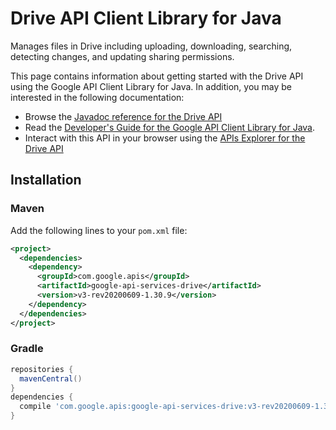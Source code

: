 # Drive API Client Library for Java

Manages files in Drive including uploading, downloading, searching, detecting changes, and updating sharing permissions.

This page contains information about getting started with the Drive API
using the Google API Client Library for Java. In addition, you may be interested
in the following documentation:

* Browse the [Javadoc reference for the Drive API][javadoc]
* Read the [Developer's Guide for the Google API Client Library for Java][google-api-client].
* Interact with this API in your browser using the [APIs Explorer for the Drive API][api-explorer]

## Installation

### Maven

Add the following lines to your `pom.xml` file:

```xml
<project>
  <dependencies>
    <dependency>
      <groupId>com.google.apis</groupId>
      <artifactId>google-api-services-drive</artifactId>
      <version>v3-rev20200609-1.30.9</version>
    </dependency>
  </dependencies>
</project>
```

### Gradle

```gradle
repositories {
  mavenCentral()
}
dependencies {
  compile 'com.google.apis:google-api-services-drive:v3-rev20200609-1.30.9'
}
```

[javadoc]: https://googleapis.dev/java/google-api-services-drive/latest/index.html
[google-api-client]: https://github.com/googleapis/google-api-java-client/
[api-explorer]: https://developers.google.com/apis-explorer/#p/drive/v1/
